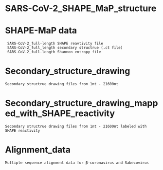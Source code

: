 # SARS-CoV-2_SHAPE_MaP_structure

# SHAPE-MaP data
     SARS-CoV-2_full-length SHAPE reavtivity file 
     SARS-CoV-2_full_length secondary structrue (.ct file)
     SARS-CoV-2_full-length Shannon entropy file
# Secondary_structure_drawing
    Secondary structrue drawing files from 1nt - 21600nt
# Secondary_structure_drawing_mapped_with_SHAPE_reactivity
    Secondary structrue drawing files from 1nt - 21600nt labeled with SHAPE reactivity
# Alignment_data
    Multiple sequence alignment data for β-coronavirus and Sabecovirus
